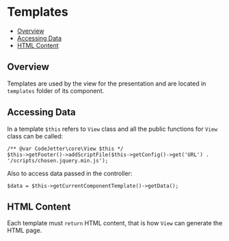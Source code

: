 # Templates
- [Overview](#overview)
- [Accessing Data](#data)
- [HTML Content](#html)

<a name="overview"></a>
## Overview
Templates are used by the view for the presentation and are located in `templates` folder of its component.

<a name="data"></a>
## Accessing Data
In a template `$this` refers to `View` class and all the public functions for `View` class can be called:
```
/** @var CodeJetter\core\View $this */
$this->getFooter()->addScriptFile($this->getConfig()->get('URL') . '/scripts/chosen.jquery.min.js');
```

Also to access data passed in the controller:
```
$data = $this->getCurrentComponentTemplate()->getData();
```

<a name="html"></a>
## HTML Content
Each template must `return` HTML content, that is how `View` can generate the HTML page.